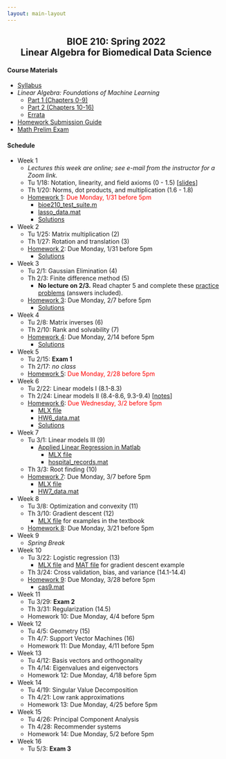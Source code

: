 ```yaml
---
layout: main-layout
---
```


<link href="style.css" rel="stylesheet">

<center>
<h2>BIOE 210: Spring 2022<br>
Linear Algebra for Biomedical Data Science</h2>
</center>

#### Course Materials
* [Syllabus](files/BIOE210_Sp22_Syllabus.pdf)
* *Linear Algebra: Foundations of Machine Learning*
  - [Part 1 (Chapters 0-9)](files/LAML_Part1.pdf)
  - [Part 2 (Chapters 10-16)](files/LAML_Part2.pdf)
  - [Errata](errata.md)
* [Homework Submission Guide](files/BIOE210_Homework_Submission_Guide.pdf)
* [Math Prelim Exam](/files/PrelimExam.pdf)

#### Schedule

* Week 1
  - *Lectures this week are online; see e-mail from the instructor for a Zoom link.*
  - Tu 1/18: Notation, linearity, and field axioms (0 - 1.5) [[slides](files/01_slides.pdf)]
  - Th 1/20: Norms, dot products, and multiplication (1.6 - 1.8)
  - [Homework 1](files/Homework01.pdf): <font color="red">Due Monday, 1/31 before 5pm</font>
    - [bioe210_test_suite.m](files/bioe210_test_suite.m)
    - [lasso_data.mat](files/lasso_data.mat)
    - [Solutions](files/Homework01_Solutions.pdf)
* Week 2
  - Tu 1/25: Matrix multiplication (2)
  - Th 1/27: Rotation and translation (3)
  - [Homework 2](files/Homework02.pdf): Due Monday, 1/31 before 5pm
    - [Solutions](files/Homework02_Solutions.pdf)
* Week 3
  - Tu 2/1: Gaussian Elimination (4)
  - Th 2/3: Finite difference method (5)
    -  **No lecture on 2/3.** Read chapter 5 and complete these [practice problems](files/FiniteDifferencePracticeProblems.pdf) (answers included).
  - [Homework 3](files/Homework03.pdf): Due Monday, 2/7 before 5pm
    - [Solutions](files/Homework03_Solutions.pdf)
* Week 4
  - Tu 2/8: Matrix inverses (6)
  - Th 2/10: Rank and solvability (7)
  - [Homework 4](files/Homework04.pdf): Due Monday, 2/14 before 5pm
    - [Solutions](files/Homework04_Solutions.pdf)
* Week 5
  - Tu 2/15: **Exam 1**
  - Th 2/17: *no class*
  - [Homework 5](files/Homework05.pdf): <font color="red">Due Monday, 2/28 before 5pm</font>
* Week 6
  - Tu 2/22: Linear models I (8.1-8.3)
  - Th 2/24: Linear models II (8.4-8.6, 9.3-9.4) [[notes](files/LinearModels2Notes.pdf)]
  - [Homework 6](files/Homework06.pdf): <font color="red">Due Wednesday, 3/2 before 5pm</font>
    - [MLX file](files/Homework06.mlx)
    - [HW6_data.mat](files/HW6_data.mat)
    - [Solutions](files/Homework06_Solutions.pdf)
* Week 7
  - Tu 3/1: Linear models III (9)
    - [Applied Linear Regression in Matlab](files/Applied_Linear_Regression.pdf)
      - [MLX file](files/Applied_Linear_Regression.mlx)
      - [hospital_records.mat](files/hospital_records.mat)
  - Th 3/3: Root finding (10)
  - [Homework 7](files/Homework07.pdf): Due Monday, 3/7 before 5pm
    - [MLX file](files/Homework07.mlx)
    - [HW7_data.mat](files/HW7_data.mat)
* Week 8
  - Tu 3/8: Optimization and convexity (11)
  - Th 3/10: Gradient descent (12)
    - [MLX file](files/GradientDescent.mlx) for examples in the textbook
  - [Homework 8](files/Homework08.pdf): Due Monday, 3/21 before 5pm
* Week 9
  - *Spring Break*
* Week 10
  - Tu 3/22: Logistic regression (13)
    - [MLX file](files/LogisticRegressionGradientDescent.mlx) and [MAT file](files/huntington.mat) for gradient descent example
  - Th 3/24: Cross validation, bias, and variance (14.1-14.4)
  - [Homework 9](files/Homework09.pdf): Due Monday, 3/28 before 5pm
    - [cas9.mat](files/cas9.mat)
* Week 11
  - Tu 3/29: **Exam 2**
  - Th 3/31: Regularization (14.5)
  - Homework 10: Due Monday, 4/4 before 5pm
* Week 12
  - Tu 4/5: Geometry (15)
  - Th 4/7: Support Vector Machines (16)
  - Homework 11: Due Monday, 4/11 before 5pm
* Week 13
  - Tu 4/12: Basis vectors and orthogonality
  - Th 4/14: Eigenvalues and eigenvectors
  - Homework 12: Due Monday, 4/18 before 5pm
* Week 14
  - Tu 4/19: Singular Value Decomposition
  - Th 4/21: Low rank approximations
  - Homework 13: Due Monday, 4/25 before 5pm
* Week 15
  - Tu 4/26: Principal Component Analysis
  - Th 4/28: Recommender systems
  - Homework 14: Due Monday, 5/2 before 5pm
* Week 16
  - Tu 5/3: **Exam 3**

